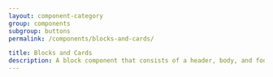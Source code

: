 ```yaml
---
layout: component-category
group: components
subgroup: buttons
permalink: /components/blocks-and-cards/

title: Blocks and Cards
description: A block component that consists of a header, body, and footer.
---
```

